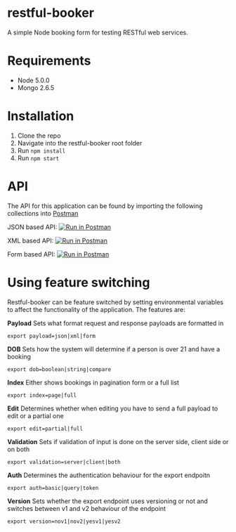 # restful-booker
A simple Node booking form for testing RESTful web services.

# Requirements
- Node 5.0.0
- Mongo 2.6.5

# Installation
1. Clone the repo
2. Navigate into the restful-booker root folder
3. Run ```npm install```
4. Run ```npm start```

# API
The API for this application can be found by importing the following collections into [Postman](https://www.getpostman.com/apps)

JSON based API: [![Run in Postman](https://run.pstmn.io/button.svg)](https://app.getpostman.com/run-collection/3c3375accb9680f4e0ad)

XML based API: [![Run in Postman](https://run.pstmn.io/button.svg)](https://app.getpostman.com/run-collection/a4291ccccb55814be2f8)

Form based API: [![Run in Postman](https://run.pstmn.io/button.svg)](https://app.getpostman.com/run-collection/9f53ac82b8f51a97255c)

# Using feature switching
Restful-booker can be feature switched by setting environmental variables to affect the functionality of the application.  The features are:

__Payload__
Sets what format request and response payloads are formatted in
```
export payload=json|xml|form
```

__DOB__
Sets how the system will determine if a person is over 21 and have a booking
```
export dob=boolean|string|compare
```

__Index__
Either shows bookings in pagination form or a full list
```
export index=page|full
```

__Edit__
Determines whether when editing you have to send a full payload to edit or a partial one
```
export edit=partial|full
```

__Validation__
Sets if validation of input is done on the server side, client side or on both
```
export validation=server|client|both
```

__Auth__
Determines the authentication behaviour for the export endpoitn
```
export auth=basic|query|token
```

__Version__
Sets whether the export endpoint uses versioning or not and switches between v1 and v2 behaviour of the endpoint
```
export version=nov1|nov2|yesv1|yesv2
```
